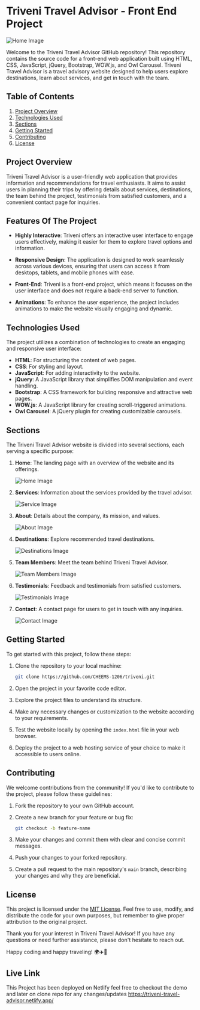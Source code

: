 # Triveni Travel Advisor - Front End Project

  ![Home Image](https://github.com/CHEEMS-1206/Triveni/blob/main/img/ProjectImages/home.png)

Welcome to the Triveni Travel Advisor GitHub repository! This repository contains the source code for a front-end web application built using HTML, CSS, JavaScript, jQuery, Bootstrap, WOW.js, and Owl Carousel. Triveni Travel Advisor is a travel advisory website designed to help users explore destinations, learn about services, and get in touch with the team.

## Table of Contents

1. [Project Overview](#project-overview)
2. [Technologies Used](#technologies-used)
3. [Sections](#sections)
4. [Getting Started](#getting-started)
5. [Contributing](#contributing)
6. [License](#license)

## Project Overview

Triveni Travel Advisor is a user-friendly web application that provides information and recommendations for travel enthusiasts. It aims to assist users in planning their trips by offering details about services, destinations, the team behind the project, testimonials from satisfied customers, and a convenient contact page for inquiries.

## Features Of The Project

- **Highly Interactive**: Triveni offers an interactive user interface to engage users effectively, making it easier for them to explore travel options and information.

- **Responsive Design**: The application is designed to work seamlessly across various devices, ensuring that users can access it from desktops, tablets, and mobile phones with ease.

- **Front-End**: Triveni is a front-end project, which means it focuses on the user interface and does not require a back-end server to function.

- **Animations**: To enhance the user experience, the project includes animations to make the website visually engaging and dynamic.

## Technologies Used

The project utilizes a combination of technologies to create an engaging and responsive user interface:

- **HTML**: For structuring the content of web pages.
- **CSS**: For styling and layout.
- **JavaScript**: For adding interactivity to the website.
- **jQuery**: A JavaScript library that simplifies DOM manipulation and event handling.
- **Bootstrap**: A CSS framework for building responsive and attractive web pages.
- **WOW.js**: A JavaScript library for creating scroll-triggered animations.
- **Owl Carousel**: A jQuery plugin for creating customizable carousels.

## Sections

The Triveni Travel Advisor website is divided into several sections, each serving a specific purpose:

1. **Home**: The landing page with an overview of the website and its offerings.

   ![Home Image](https://github.com/CHEEMS-1206/Triveni/blob/main/img/ProjectImages/home.png)

3. **Services**: Information about the services provided by the travel advisor.

   ![Service Image](https://github.com/CHEEMS-1206/Triveni/blob/main/img/ProjectImages/services.png)

6. **About**: Details about the company, its mission, and values.

   ![About Image](https://github.com/CHEEMS-1206/Triveni/blob/main/img/ProjectImages/about.png)
   
8. **Destinations**: Explore recommended travel destinations.

   ![Destinations Image](https://github.com/CHEEMS-1206/Triveni/blob/main/img/ProjectImages/destinations.png)
   
10. **Team Members**: Meet the team behind Triveni Travel Advisor.

    ![Team Members Image](https://github.com/CHEEMS-1206/Triveni/blob/main/img/ProjectImages/team.png)
    
12. **Testimonials**: Feedback and testimonials from satisfied customers.

    ![Testimonials Image](https://github.com/CHEEMS-1206/Triveni/blob/main/img/ProjectImages/testimonials.png)
    
14. **Contact**: A contact page for users to get in touch with any inquiries.

    ![Contact Image](https://github.com/CHEEMS-1206/Triveni/blob/main/img/ProjectImages/contact.png)

## Getting Started

To get started with this project, follow these steps:

1. Clone the repository to your local machine:

   ```bash
   git clone https://github.com/CHEEMS-1206/triveni.git
   ```

2. Open the project in your favorite code editor.

3. Explore the project files to understand its structure.

4. Make any necessary changes or customization to the website according to your requirements.

5. Test the website locally by opening the `index.html` file in your web browser.

6. Deploy the project to a web hosting service of your choice to make it accessible to users online.

## Contributing

We welcome contributions from the community! If you'd like to contribute to the project, please follow these guidelines:

1. Fork the repository to your own GitHub account.

2. Create a new branch for your feature or bug fix:

   ```bash
   git checkout -b feature-name
   ```

3. Make your changes and commit them with clear and concise commit messages.

4. Push your changes to your forked repository.

5. Create a pull request to the main repository's `main` branch, describing your changes and why they are beneficial.

## License

This project is licensed under the [MIT License](LICENSE). Feel free to use, modify, and distribute the code for your own purposes, but remember to give proper attribution to the original project.

Thank you for your interest in Triveni Travel Advisor! If you have any questions or need further assistance, please don't hesitate to reach out.

Happy coding and happy traveling! 🌍✈️🌴

## Live Link
This Project has been deployed on Netlify feel free to checkout the demo and later on clone repo for any changes/updates
https://triveni-travel-advisor.netlify.app/
